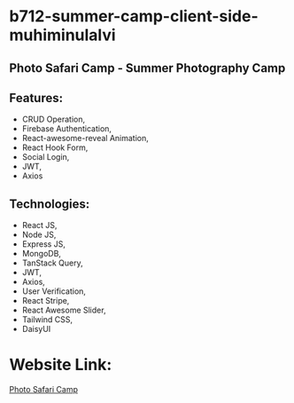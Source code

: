 # b712-summer-camp-client-side-muhiminulalvi

## Photo Safari Camp - Summer Photography Camp

## Features:
- CRUD Operation,
- Firebase Authentication,
- React-awesome-reveal Animation,
- React Hook Form,
- Social Login,
- JWT,
- Axios

## Technologies:
- React JS,
- Node JS,
- Express JS,
- MongoDB,
- TanStack Query,
- JWT,
- Axios,
- User Verification,
- React Stripe,
- React Awesome Slider,
- Tailwind CSS,
- DaisyUI 

# Website Link:
[Photo Safari Camp](https://photo-safari-camp.web.app/)
